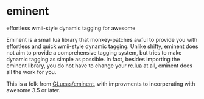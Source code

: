 eminent
=======

effortless wmii-style dynamic tagging for awesome

Eminent is a small lua library that monkey-patches awful to provide you with effortless and quick wmii-style dynamic tagging. Unlike shifty, eminent does not aim to provide a comprehensive tagging system, but tries to make dynamic tagging as simple as possible. In fact, besides importing the eminent library, you do not have to change your rc.lua at all, eminent does all the work for you. 

This is a folk from [GLucas/eminent](https://github.com/GGLucas/eminent), with improvments to incorperating with awesome 3.5 or later. 
